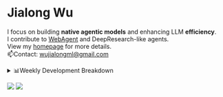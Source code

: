 #  Jialong Wu

I focus on building **native agentic models** and enhancing LLM **efficiency**.<br>
I contribute to [WebAgent](https://github.com/Alibaba-NLP/WebAgent) and DeepResearch-like agents.<br>
View my [homepage](https://callanwu.github.io/) for more details. <br>
📫Contact: wujialongml@gmail.com

<details><summary>📊Weekly Development Breakdown</summary>

<!--START_SECTION:waka-->

```txt
From: 27 August 2025 - To: 03 September 2025

Total Time: 19 hrs 53 mins

Python   11 hrs 17 mins  ██████████████▒░░░░░░░░░░   56.74 %
JSON     5 hrs 14 mins   ██████▓░░░░░░░░░░░░░░░░░░   26.33 %
Bash     3 hrs 14 mins   ████░░░░░░░░░░░░░░░░░░░░░   16.29 %
Other    5 mins          ░░░░░░░░░░░░░░░░░░░░░░░░░   00.50 %
Text     1 min           ░░░░░░░░░░░░░░░░░░░░░░░░░   00.10 %
```

<!--END_SECTION:waka-->

[![wakatime](https://wakatime.com/badge/user/c6720b29-9431-4a60-bc9d-e1fb2b6bd65f.svg)](https://wakatime.com/@c6720b29-9431-4a60-bc9d-e1fb2b6bd65f)
</details>

[![](https://img.shields.io/badge/Google%20Scholar-4385FE.svg?&color=d6d6d6&style=flat-square&logo=google-scholar)](https://scholar.google.com/citations?user=6eg2m4YAAAAJ)
![](https://komarev.com/ghpvc/?username=callanwu)
